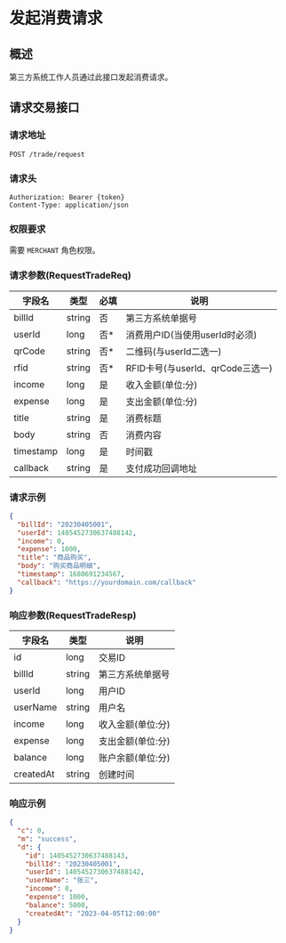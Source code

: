 # 发起消费请求

## 概述

第三方系统工作人员通过此接口发起消费请求。

## 请求交易接口

### 请求地址

```
POST /trade/request
```

### 请求头

```
Authorization: Bearer {token}
Content-Type: application/json
```

### 权限要求

需要 `MERCHANT` 角色权限。

### 请求参数(RequestTradeReq)

| 字段名 | 类型 | 必填 | 说明 |
| --- | --- | --- | --- |
| billId | string | 否 | 第三方系统单据号 |
| userId | long | 否* | 消费用户ID(当使用userId时必须) |
| qrCode | string | 否* | 二维码(与userId二选一) |
| rfid | string | 否* | RFID卡号(与userId、qrCode三选一) |
| income | long | 是 | 收入金额(单位:分) |
| expense | long | 是 | 支出金额(单位:分) |
| title | string | 是 | 消费标题 |
| body | string | 否 | 消费内容 |
| timestamp | long | 是 | 时间戳 |
| callback | string | 是 | 支付成功回调地址 |

### 请求示例

```json
{
  "billId": "20230405001",
  "userId": 1405452730637488142,
  "income": 0,
  "expense": 1000,
  "title": "商品购买",
  "body": "购买商品明细",
  "timestamp": 1680691234567,
  "callback": "https://yourdomain.com/callback"
}
```

### 响应参数(RequestTradeResp)

| 字段名 | 类型 | 说明 |
| --- | --- | --- |
| id | long | 交易ID |
| billId | string | 第三方系统单据号 |
| userId | long | 用户ID |
| userName | string | 用户名 |
| income | long | 收入金额(单位:分) |
| expense | long | 支出金额(单位:分) |
| balance | long | 账户余额(单位:分) |
| createdAt | string | 创建时间 |

### 响应示例

```json
{
  "c": 0,
  "m": "success",
  "d": {
    "id": 1405452730637488143,
    "billId": "20230405001",
    "userId": 1405452730637488142,
    "userName": "张三",
    "income": 0,
    "expense": 1000,
    "balance": 5000,
    "createdAt": "2023-04-05T12:00:00"
  }
}
```